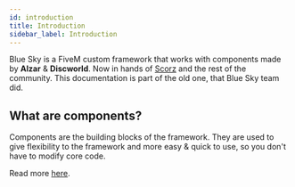 ```yaml
---
id: introduction
title: Introduction
sidebar_label: Introduction
---
```


Blue Sky is a FiveM custom framework that works with components made by **Alzar** & **Discworld**. Now in hands of [Scorz](https://github.com/GitScorz) and the rest of the community. This documentation is part of the old one, that Blue Sky team did.

## What are components?

Components are the building blocks of the framework. They are used to give flexibility to the framework and more easy & quick to use, so you don't have to modify core code.

Read more [here](component.md).
